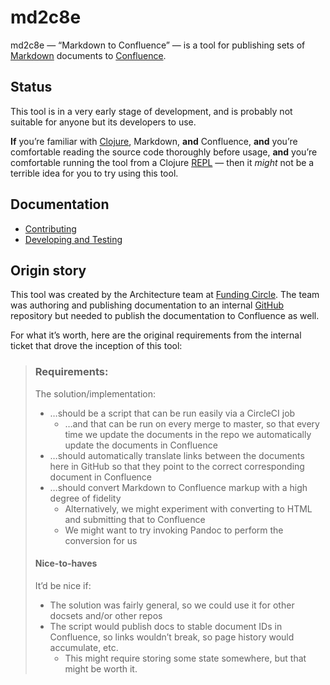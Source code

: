 # md2c8e

md2c8e — “Markdown to Confluence” — is a tool for publishing sets of [Markdown][markdown] documents
to [Confluence][confluence].


## Status

This tool is in a very early stage of development, and is probably not suitable for anyone but its
developers to use.

**If** you’re familiar with [Clojure][clojure], Markdown, **and**
Confluence, **and** you’re comfortable reading the source code thoroughly before usage, **and**
you’re comfortable running the tool from a Clojure [REPL][repl] — then it *might* not be a terrible
idea for you to try using this tool.


## Documentation

* [Contributing][contributing]
* [Developing and Testing][dev-and-test]


## Origin story

This tool was created by the Architecture team at [Funding Circle][fc-gh]. The team was authoring
and publishing documentation to an internal [GitHub][github] repository but needed to publish the
documentation to Confluence as well.

For what it’s worth, here are the original requirements from the internal ticket that drove the
inception of this tool:

> ### Requirements:
>
> The solution/implementation:
>
> * …should be a script that can be run easily via a CircleCI job
>   * …and that can be run on every merge to master, so that every time we update the documents in
>     the repo we automatically update the documents in Confluence
> * …should automatically translate links between the documents here in GitHub so that they point to
>   the correct corresponding document in Confluence
> * …should convert Markdown to Confluence markup with a high degree of fidelity
>   * Alternatively, we might experiment with converting to HTML and submitting that to Confluence
>   * We might want to try invoking Pandoc to perform the conversion for us
>
> #### Nice-to-haves
>
> It’d be nice if:
>
> * The solution was fairly general, so we could use it for other docsets and/or other repos
> * The script would publish docs to stable document IDs in Confluence, so links wouldn’t break, so
>   page history would accumulate, etc.
>   * This might require storing some state somewhere, but that might be worth it.


[clojure]: https://clojure.org
[confluence]: https://www.atlassian.com/software/confluence
[contributing]: docs/contributing.md
[dev-and-test]: docs/dev.md
[fc-gh]: https://github.com/FundingCircle/
[github]: https://github.com/
[markdown]: https://en.wikipedia.org/wiki/Markdown
[repl]: https://en.wikipedia.org/wiki/REPL
